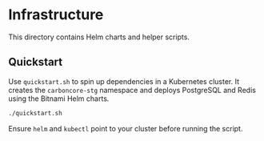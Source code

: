 # Infrastructure

This directory contains Helm charts and helper scripts.

## Quickstart

Use `quickstart.sh` to spin up dependencies in a Kubernetes cluster.
It creates the `carboncore-stg` namespace and deploys PostgreSQL and
Redis using the Bitnami Helm charts.

```bash
./quickstart.sh
```

Ensure `helm` and `kubectl` point to your cluster before running the script.

